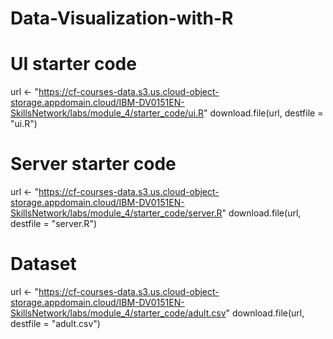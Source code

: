 # Data-Visualization-with-R

# UI starter code
url <- "https://cf-courses-data.s3.us.cloud-object-storage.appdomain.cloud/IBM-DV0151EN-SkillsNetwork/labs/module_4/starter_code/ui.R"
download.file(url, destfile = "ui.R")
# Server starter code
url <- "https://cf-courses-data.s3.us.cloud-object-storage.appdomain.cloud/IBM-DV0151EN-SkillsNetwork/labs/module_4/starter_code/server.R"
download.file(url, destfile = "server.R")
# Dataset
url <- "https://cf-courses-data.s3.us.cloud-object-storage.appdomain.cloud/IBM-DV0151EN-SkillsNetwork/labs/module_4/starter_code/adult.csv"
download.file(url, destfile = "adult.csv")

